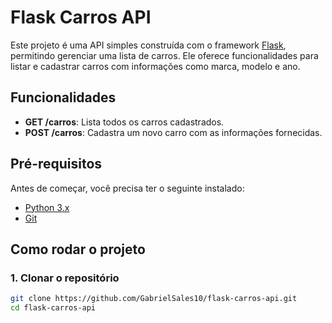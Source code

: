 # Flask Carros API

Este projeto é uma API simples construída com o framework [Flask](https://flask.palletsprojects.com/), permitindo gerenciar uma lista de carros. Ele oferece funcionalidades para listar e cadastrar carros com informações como marca, modelo e ano.

## Funcionalidades

- **GET /carros**: Lista todos os carros cadastrados.
- **POST /carros**: Cadastra um novo carro com as informações fornecidas.

## Pré-requisitos

Antes de começar, você precisa ter o seguinte instalado:

- [Python 3.x](https://www.python.org/downloads/)
- [Git](https://git-scm.com/)

## Como rodar o projeto

### 1. Clonar o repositório

```bash
git clone https://github.com/GabrielSales10/flask-carros-api.git
cd flask-carros-api
